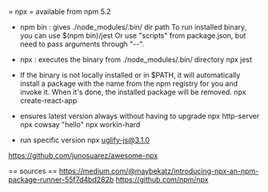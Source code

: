 = npx =
available from npm 5.2

* npm bin  : gives ./node_modules/.bin/ dir path
  To run installed binary, you can use $(npm bin)/jest
  Or use "scripts" from package.json, but need to pass arguments through "--".

* npx <binary> : executes the binary from ./node_modules/.bin/ directory
  npx jest


* If the binary is not locally installed or in $PATH, it will automatically install a package with the name from the npm registry for you and invoke it. When it's done, the installed package will be removed.
  npx create-react-app

* ensures latest version always without having to upgrade
  npx http-server
  npx cowsay "hello"
  npx workin-hard

* run specific version
  npx uglify-js@3.1.0


https://github.com/junosuarez/awesome-npx


== sources ==
https://medium.com/@maybekatz/introducing-npx-an-npm-package-runner-55f7d4bd282b
https://github.com/npm/npx
